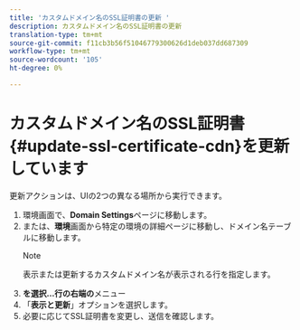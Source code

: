 ```yaml
---
title: 'カスタムドメイン名のSSL証明書の更新 '
description: カスタムドメイン名のSSL証明書の更新
translation-type: tm+mt
source-git-commit: f11cb3b56f51046779300626d1deb037dd687309
workflow-type: tm+mt
source-wordcount: '105'
ht-degree: 0%

---
```


# カスタムドメイン名のSSL証明書{#update-ssl-certificate-cdn}を更新しています

更新アクションは、UIの2つの異なる場所から実行できます。

1. 環境画面で、**Domain Settings**&#x200B;ページに移動します。
1. または、**環境**&#x200B;画面から特定の環境の詳細ページに移動し、ドメイン名テーブルに移動します。
   >[!NOTE]
   >表示または更新するカスタムドメイン名が表示される行を指定します。
1. **を選択…行の右端の**&#x200B;メニュー
1. 「**表示と更新**」オプションを選択します。
1. 必要に応じてSSL証明書を変更し、送信を確認します。
